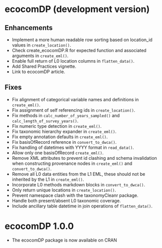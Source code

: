 # ecocomDP (development version)

## Enhancements
* Implement a more human readable row sorting based on location_id values in `create_location()`.
* Check create_ecocomDP.R for expected function and associated arguments in `create_eml()`.
* Enable full return of L0 location columns in `flatten_data()`.
* Add Shared Practices vignette.
* Link to ecocomDP article.

## Fixes
* Fix alignment of categorical variable names and definitions in `create_eml()`.
* Fix assignment of self referencing ids in `create_location()`.
* Fix methods in `calc_number_of_years_sampled()` and `calc_length_of_survey_years()`.
* Fix numeric type detection in `create_eml()`.
* Fix taxonomic hierarchy expander in `create_eml()`.
* Fix empty annotation defaults in `create_eml()`.
* Fix basisOfRecord reference in `convert_to_dwca()`.
* Fix handling of datetimes with YYYY format in `read_data()`.
* Allow only one basisOfRecord `create_eml()`.
* Remove XML attributes to prevent id clashing and schema invalidation when constructing provenance nodes in `create_eml()` and `convert_to_dwca()`.
* Remove all L0 data entities from the L1 EML, these should not be inherited by the L1 in `create_eml()`.
* Incorporate L0 methods markdown blocks in `convert_to_dwca()`.
* Only return unique locations in `create_location()`.
* Prevent namespace clash with the taxonomyCleanr package.
* Handle both present/absent L0 taxonomic coverage.
* Include ancillary table datetime in join operations of `flatten_data()`.

# ecocomDP 1.0.0

* The ecocomDP package is now available on CRAN